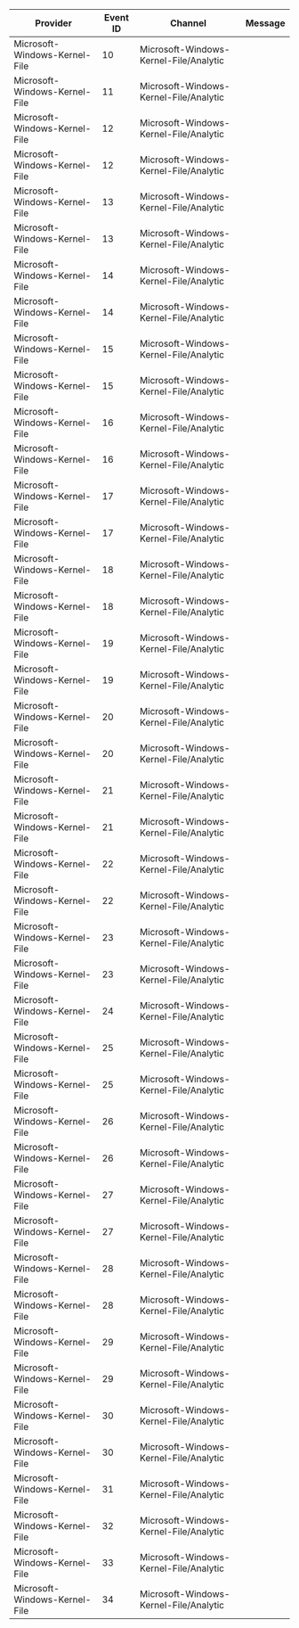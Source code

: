 Provider                       |  Event ID  |  Channel                                 |  Message
-------------------------------|------------|------------------------------------------|---------
Microsoft-Windows-Kernel-File  |  10        |  Microsoft-Windows-Kernel-File/Analytic  |
Microsoft-Windows-Kernel-File  |  11        |  Microsoft-Windows-Kernel-File/Analytic  |
Microsoft-Windows-Kernel-File  |  12        |  Microsoft-Windows-Kernel-File/Analytic  |
Microsoft-Windows-Kernel-File  |  12        |  Microsoft-Windows-Kernel-File/Analytic  |
Microsoft-Windows-Kernel-File  |  13        |  Microsoft-Windows-Kernel-File/Analytic  |
Microsoft-Windows-Kernel-File  |  13        |  Microsoft-Windows-Kernel-File/Analytic  |
Microsoft-Windows-Kernel-File  |  14        |  Microsoft-Windows-Kernel-File/Analytic  |
Microsoft-Windows-Kernel-File  |  14        |  Microsoft-Windows-Kernel-File/Analytic  |
Microsoft-Windows-Kernel-File  |  15        |  Microsoft-Windows-Kernel-File/Analytic  |
Microsoft-Windows-Kernel-File  |  15        |  Microsoft-Windows-Kernel-File/Analytic  |
Microsoft-Windows-Kernel-File  |  16        |  Microsoft-Windows-Kernel-File/Analytic  |
Microsoft-Windows-Kernel-File  |  16        |  Microsoft-Windows-Kernel-File/Analytic  |
Microsoft-Windows-Kernel-File  |  17        |  Microsoft-Windows-Kernel-File/Analytic  |
Microsoft-Windows-Kernel-File  |  17        |  Microsoft-Windows-Kernel-File/Analytic  |
Microsoft-Windows-Kernel-File  |  18        |  Microsoft-Windows-Kernel-File/Analytic  |
Microsoft-Windows-Kernel-File  |  18        |  Microsoft-Windows-Kernel-File/Analytic  |
Microsoft-Windows-Kernel-File  |  19        |  Microsoft-Windows-Kernel-File/Analytic  |
Microsoft-Windows-Kernel-File  |  19        |  Microsoft-Windows-Kernel-File/Analytic  |
Microsoft-Windows-Kernel-File  |  20        |  Microsoft-Windows-Kernel-File/Analytic  |
Microsoft-Windows-Kernel-File  |  20        |  Microsoft-Windows-Kernel-File/Analytic  |
Microsoft-Windows-Kernel-File  |  21        |  Microsoft-Windows-Kernel-File/Analytic  |
Microsoft-Windows-Kernel-File  |  21        |  Microsoft-Windows-Kernel-File/Analytic  |
Microsoft-Windows-Kernel-File  |  22        |  Microsoft-Windows-Kernel-File/Analytic  |
Microsoft-Windows-Kernel-File  |  22        |  Microsoft-Windows-Kernel-File/Analytic  |
Microsoft-Windows-Kernel-File  |  23        |  Microsoft-Windows-Kernel-File/Analytic  |
Microsoft-Windows-Kernel-File  |  23        |  Microsoft-Windows-Kernel-File/Analytic  |
Microsoft-Windows-Kernel-File  |  24        |  Microsoft-Windows-Kernel-File/Analytic  |
Microsoft-Windows-Kernel-File  |  25        |  Microsoft-Windows-Kernel-File/Analytic  |
Microsoft-Windows-Kernel-File  |  25        |  Microsoft-Windows-Kernel-File/Analytic  |
Microsoft-Windows-Kernel-File  |  26        |  Microsoft-Windows-Kernel-File/Analytic  |
Microsoft-Windows-Kernel-File  |  26        |  Microsoft-Windows-Kernel-File/Analytic  |
Microsoft-Windows-Kernel-File  |  27        |  Microsoft-Windows-Kernel-File/Analytic  |
Microsoft-Windows-Kernel-File  |  27        |  Microsoft-Windows-Kernel-File/Analytic  |
Microsoft-Windows-Kernel-File  |  28        |  Microsoft-Windows-Kernel-File/Analytic  |
Microsoft-Windows-Kernel-File  |  28        |  Microsoft-Windows-Kernel-File/Analytic  |
Microsoft-Windows-Kernel-File  |  29        |  Microsoft-Windows-Kernel-File/Analytic  |
Microsoft-Windows-Kernel-File  |  29        |  Microsoft-Windows-Kernel-File/Analytic  |
Microsoft-Windows-Kernel-File  |  30        |  Microsoft-Windows-Kernel-File/Analytic  |
Microsoft-Windows-Kernel-File  |  30        |  Microsoft-Windows-Kernel-File/Analytic  |
Microsoft-Windows-Kernel-File  |  31        |  Microsoft-Windows-Kernel-File/Analytic  |
Microsoft-Windows-Kernel-File  |  32        |  Microsoft-Windows-Kernel-File/Analytic  |
Microsoft-Windows-Kernel-File  |  33        |  Microsoft-Windows-Kernel-File/Analytic  |
Microsoft-Windows-Kernel-File  |  34        |  Microsoft-Windows-Kernel-File/Analytic  |